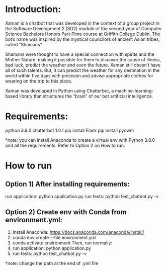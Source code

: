 # Introduction:
Xaman is a chatbot that was developed in the context of a group project in the Software Development 2 (SD2) module of the second year of Computer Science Bachelors Honors Part-Time course at Griffith College Dublin. The bot’s name was inspired by the mystical councilors of ancient Asian tribes, called “Shamans”.

Shamans were thought to have a special connection with spirits and the Mother Nature, making it possible for them to discover the cause of illness,  bad luck,  predict the weather and even the future. Xaman still doesn’t have all of such talents. But, it can predict the weather for any destination in the world within five days with precision and advise appropriate clothes for wearing on the trip to this place.

Xaman was developed in Python using Chatterbot, a machine-learning-based library that structures the “brain” of our bot artificial intelligence. 


# Requirements: 
python 3.8.0 
chatterbot 1.0.1 
pip install Flask 
pip install pyowm

*note: you can install Anaconda to create a virtual env with Python 3.8.0 and all the requirements. Refer to Option 2 on How to run.

# How to run

## Option 1) After installing requirements:

run application: python application.py
run tests: python test_chatbot.py -v


## Option 2) Create env with Conda from environment.yml:
1) Install Anaconda: https://docs.anaconda.com/anaconda/install/
2) conda env create --file environment.yml 
3) conda activate environment
Then, run normally:
4) run application: python application.py
5) run tests: python test_chatbot.py -v

*note: change the path at the end of .yml file
